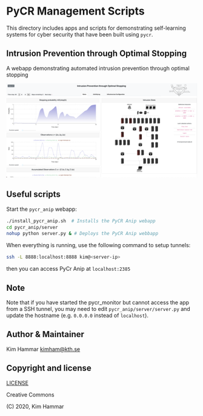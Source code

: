 # PyCR Management Scripts

This directory includes apps and scripts for demonstrating self-learning systems for cyber security that have been
built using `pycr`.  

## Intrusion Prevention through Optimal Stopping

A webapp demonstrating automated intrusion prevention through optimal stopping

<p align="center">
<img src="pycr_anip/docs/screen.png" width="1200">
</p>

## Useful scripts

Start the `pycr_anip` webapp:
```bash
./install_pycr_anip.sh  # Installs the PyCR Anip webapp
cd pycr_anip/server
nohup python server.py & # Deploys the PyCR Anip webbapp
```

When everything is running, use the following command to setup tunnels:
```bash
ssh -L 8888:localhost:8888 kim@<server-ip>
```
then you can access PyCr Anip at `localhost:2385`

## Note

Note that if you have started the pycr_monitor but cannot access the app from a SSH tunnel, you may need to
edit `pycr_anip/server/server.py` and update the hostname (e.g. `0.0.0.0` instead of `localhost`).

## Author & Maintainer

Kim Hammar <kimham@kth.se>

## Copyright and license

[LICENSE](../../LICENSE.md)

Creative Commons

(C) 2020, Kim Hammar
